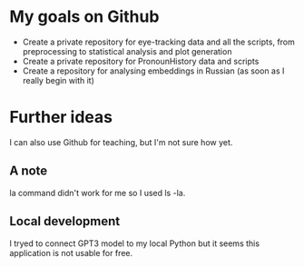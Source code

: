 # My goals on Github
- Create a private repository for eye-tracking data and all the scripts, from preprocessing to statistical analysis and plot generation
- Create a private repository for PronounHistory data and scripts
- Create a repository for analysing embeddings in Russian (as soon as I really begin with it)

# Further ideas
I can also use Github for teaching, but I'm not sure how yet. 

## A note
la command didn't work for me so I used ls -la.

## Local development

I tryed to connect GPT3 model to my local Python but it seems this application is not usable for free. 
